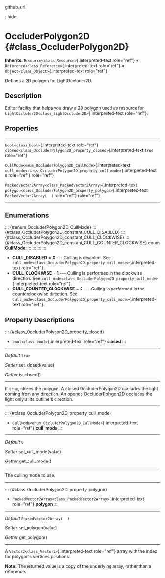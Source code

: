 github\_url

:   hide

OccluderPolygon2D {#class_OccluderPolygon2D}
=================

**Inherits:** `Resource<class_Resource>`{.interpreted-text role="ref"}
**\<** `Reference<class_Reference>`{.interpreted-text role="ref"} **\<**
`Object<class_Object>`{.interpreted-text role="ref"}

Defines a 2D polygon for LightOccluder2D.

Description
-----------

Editor facility that helps you draw a 2D polygon used as resource for
`LightOccluder2D<class_LightOccluder2D>`{.interpreted-text role="ref"}.

Properties
----------

  ------------------------------------------------------------------ --------------------------------------------------------------------------- --------------------------
  `bool<class_bool>`{.interpreted-text role="ref"}                   `closed<class_OccluderPolygon2D_property_closed>`{.interpreted-text         `true`
                                                                     role="ref"}                                                                 

  `CullMode<enum_OccluderPolygon2D_CullMode>`{.interpreted-text      `cull_mode<class_OccluderPolygon2D_property_cull_mode>`{.interpreted-text   `0`
  role="ref"}                                                        role="ref"}                                                                 

  `PackedVector2Array<class_PackedVector2Array>`{.interpreted-text   `polygon<class_OccluderPolygon2D_property_polygon>`{.interpreted-text       `PackedVector2Array(  )`
  role="ref"}                                                        role="ref"}                                                                 
  ------------------------------------------------------------------ --------------------------------------------------------------------------- --------------------------

Enumerations
------------

::: {#enum_OccluderPolygon2D_CullMode}
::: {#class_OccluderPolygon2D_constant_CULL_DISABLED}
::: {#class_OccluderPolygon2D_constant_CULL_CLOCKWISE}
::: {#class_OccluderPolygon2D_constant_CULL_COUNTER_CLOCKWISE}
enum **CullMode**:
:::
:::
:::
:::

-   **CULL\_DISABLED** = **0** \-\-- Culling is disabled. See
    `cull_mode<class_OccluderPolygon2D_property_cull_mode>`{.interpreted-text
    role="ref"}.
-   **CULL\_CLOCKWISE** = **1** \-\-- Culling is performed in the
    clockwise direction. See
    `cull_mode<class_OccluderPolygon2D_property_cull_mode>`{.interpreted-text
    role="ref"}.
-   **CULL\_COUNTER\_CLOCKWISE** = **2** \-\-- Culling is performed in
    the counterclockwise direction. See
    `cull_mode<class_OccluderPolygon2D_property_cull_mode>`{.interpreted-text
    role="ref"}.

Property Descriptions
---------------------

::: {#class_OccluderPolygon2D_property_closed}
-   `bool<class_bool>`{.interpreted-text role="ref"} **closed**
:::

  ----------- --------------------
  *Default*   `true`

  *Setter*    set\_closed(value)

  *Getter*    is\_closed()
  ----------- --------------------

If `true`, closes the polygon. A closed OccluderPolygon2D occludes the
light coming from any direction. An opened OccluderPolygon2D occludes
the light only at its outline\'s direction.

------------------------------------------------------------------------

::: {#class_OccluderPolygon2D_property_cull_mode}
-   `CullMode<enum_OccluderPolygon2D_CullMode>`{.interpreted-text
    role="ref"} **cull\_mode**
:::

  ----------- ------------------------
  *Default*   `0`

  *Setter*    set\_cull\_mode(value)

  *Getter*    get\_cull\_mode()
  ----------- ------------------------

The culling mode to use.

------------------------------------------------------------------------

::: {#class_OccluderPolygon2D_property_polygon}
-   `PackedVector2Array<class_PackedVector2Array>`{.interpreted-text
    role="ref"} **polygon**
:::

  ----------- ----------------------------
  *Default*   `PackedVector2Array(  )`

  *Setter*    set\_polygon(value)

  *Getter*    get\_polygon()
  ----------- ----------------------------

A `Vector2<class_Vector2>`{.interpreted-text role="ref"} array with the
index for polygon\'s vertices positions.

**Note:** The returned value is a copy of the underlying array, rather
than a reference.
